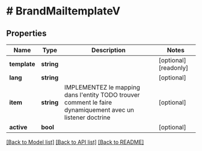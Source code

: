 # # BrandMailtemplateV

## Properties

Name | Type | Description | Notes
------------ | ------------- | ------------- | -------------
**template** | **string** |  | [optional] [readonly]
**lang** | **string** |  | [optional]
**item** | **string** | IMPLEMENTEZ le mapping dans l&#39;entity TODO trouver comment le faire dynamiquement avec un listener doctrine | [optional]
**active** | **bool** |  | [optional]

[[Back to Model list]](../../README.md#models) [[Back to API list]](../../README.md#endpoints) [[Back to README]](../../README.md)
